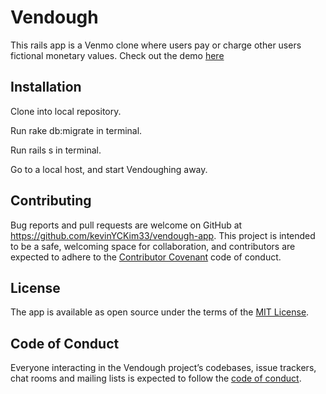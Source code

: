 # Vendough

This rails app is a Venmo clone where users pay or charge other users fictional monetary values.
Check out the demo [here](https://vendough.herokuapp.com//)

## Installation

Clone into local repository.

Run rake db:migrate in terminal.

Run rails s in terminal.

Go to a local host, and start Vendoughing away.

## Contributing

Bug reports and pull requests are welcome on GitHub at https://github.com/kevinYCKim33/vendough-app. This project is intended to be a safe, welcoming space for collaboration, and contributors are expected to adhere to the [Contributor Covenant](http://contributor-covenant.org) code of conduct.

## License

The app is available as open source under the terms of the [MIT License](http://opensource.org/licenses/MIT).

## Code of Conduct

Everyone interacting in the Vendough project’s codebases, issue trackers, chat rooms and mailing lists is expected to follow the [code of conduct](https://github.com/kevinYCKim33/vendough-app/master/CODE_OF_CONDUCT.md).
